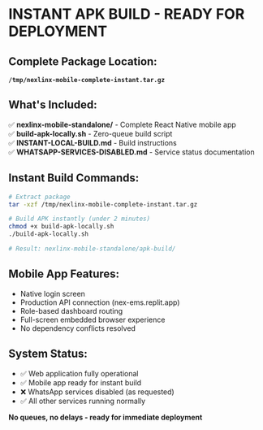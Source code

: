 # INSTANT APK BUILD - READY FOR DEPLOYMENT

## Complete Package Location:
**`/tmp/nexlinx-mobile-complete-instant.tar.gz`**

## What's Included:
✅ **nexlinx-mobile-standalone/** - Complete React Native mobile app  
✅ **build-apk-locally.sh** - Zero-queue build script  
✅ **INSTANT-LOCAL-BUILD.md** - Build instructions  
✅ **WHATSAPP-SERVICES-DISABLED.md** - Service status documentation  

## Instant Build Commands:
```bash
# Extract package
tar -xzf /tmp/nexlinx-mobile-complete-instant.tar.gz

# Build APK instantly (under 2 minutes)
chmod +x build-apk-locally.sh
./build-apk-locally.sh

# Result: nexlinx-mobile-standalone/apk-build/
```

## Mobile App Features:
- Native login screen
- Production API connection (nex-ems.replit.app)
- Role-based dashboard routing
- Full-screen embedded browser experience
- No dependency conflicts resolved

## System Status:
- ✅ Web application fully operational
- ✅ Mobile app ready for instant build
- ❌ WhatsApp services disabled (as requested)
- ✅ All other services running normally

**No queues, no delays - ready for immediate deployment**
